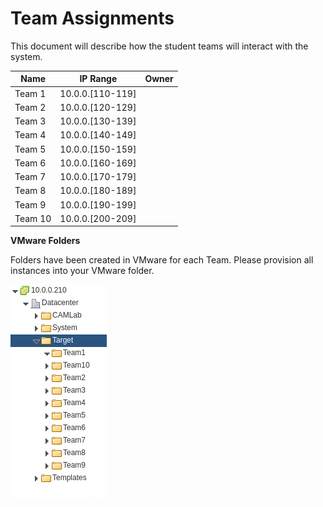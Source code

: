 # Team Assignments

This document will describe how the student teams will interact with the system.

| Name    | IP Range         | Owner |
| ------- | ---------------- | ----- |
| Team 1  | 10.0.0.[110-119] |       |
| Team 2  | 10.0.0.[120-129] |       |
| Team 3  | 10.0.0.[130-139] |       |
| Team 4  | 10.0.0.[140-149] |       |
| Team 5  | 10.0.0.[150-159] |       |
| Team 6  | 10.0.0.[160-169] |       |
| Team 7  | 10.0.0.[170-179] |       |
| Team 8  | 10.0.0.[180-189] |       |
| Team 9  | 10.0.0.[190-199] |       |
| Team 10 | 10.0.0.[200-209] |       |





**VMware Folders**

Folders have been created in VMware for each Team. Please provision all instances into your VMware folder.

![image-20190523122242437](images/vmware_folders.png)

